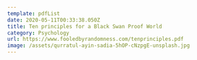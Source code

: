 ```yaml
---
template: pdfList
date: 2020-05-11T00:33:38.050Z
title: Ten principles for a Black Swan Proof World
category: Psychology
url: https://www.fooledbyrandomness.com/tenprinciples.pdf
image: /assets/qurratul-ayin-sadia-5hOP-cNzpgE-unsplash.jpg
---
```

